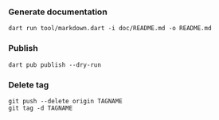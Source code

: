 
### Generate documentation

```shell
dart run tool/markdown.dart -i doc/README.md -o README.md
```

### Publish

```shell
dart pub publish --dry-run
```

### Delete tag

```shell
git push --delete origin TAGNAME
git tag -d TAGNAME
```